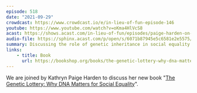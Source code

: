 ```yaml
---
episode: 518
date: "2021-09-29"
crowdcast: https://www.crowdcast.io/e/in-lieu-of-fun-episode-146
youtube: https://www.youtube.com/watch?v=oKma4HlVcS8
acast: https://shows.acast.com/in-lieu-of-fun/episodes/paige-harden-on-the-genetic-lottery
audio-file: https://sphinx.acast.com/p/open/s/6071b87945e5c6581e2e5575/e/61562ca1c28b3500132e941a/media.mp3
summary: Discussing the role of genetic inheritance in social equality
links:
    - title: Book
      url: https://bookshop.org/books/the-genetic-lottery-why-dna-matters-for-social-equality/9780691190808
---
```

We are joined by Kathryn Paige Harden to discuss her new book "[The Genetic Lottery: Why DNA Matters for Social Equality][book]".

[book]: https://bookshop.org/books/the-genetic-lottery-why-dna-matters-for-social-equality/9780691190808
